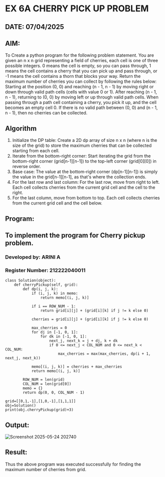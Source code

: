 # EX 6A CHERRY PICK UP PROBLEM
## DATE: 07/04/2025
## AIM:
To Create a python program for the following problem statement.
You are given an n x n grid representing a field of cherries, each cell is one of three possible integers.
0	means the cell is empty, so you can pass through,
1	means the cell contains a cherry that you can pick up and pass through, or
-1 means the cell contains a thorn that blocks your way.
Return the maximum number of cherries you can collect by following the rules below:
Starting at the position (0, 0) and reaching (n - 1, n - 1) by moving right or down through valid path cells (cells with value 0 or 1).
After reaching (n - 1, n - 1), returning to (0, 0) by moving left or up through valid path cells.
When passing through a path cell containing a cherry, you pick it up, and the cell becomes an empty cell 0. If there is no valid path between (0, 0) and (n - 1, n - 1), then no cherries can be collected.

## Algorithm
1. Initialize the DP table: Create a 2D dp array of size n x n (where n is the size of the grid) to store the maximum cherries that can be collected starting from each cell.
2. Iterate from the bottom-right corner: Start iterating the grid from the bottom-right corner (grid\[n-1]\[n-1]) to the top-left corner (grid\[0]\[0]) in reverse order.
3. Base case: The value at the bottom-right corner (dp\[n-1]\[n-1]) is simply the value in the grid\[n-1]\[n-1], as that's where the collection ends.
4. For the last row and last column: For the last row, move from right to left. Each cell collects cherries from the current grid cell and the cell to the right.
5. For the last column, move from bottom to top. Each cell collects cherries from the current grid cell and the cell below.   

## Program:

## To implement the program for Cherry pickup problem.
### Developed by: ARINI A 
### Register Number: 212222040011
```
class Solution(object):
    def cherryPickup(self, grid):
        def dp(i, j, k):
            if (i, j, k) in memo:
                return memo[(i, j, k)]
            
            if i == ROW_NUM - 1:
                return grid[i][j] + (grid[i][k] if j != k else 0)
            
            cherries = grid[i][j] + (grid[i][k] if j != k else 0)
            
            max_cherries = 0
            for dj in [-1, 0, 1]:
                for dk in [-1, 0, 1]:
                    next_j, next_k = j + dj, k + dk
                    if 0 <= next_j < COL_NUM and 0 <= next_k < COL_NUM:
                        max_cherries = max(max_cherries, dp(i + 1, next_j, next_k))
            
            memo[(i, j, k)] = cherries + max_cherries
            return memo[(i, j, k)]
        
        ROW_NUM = len(grid)
        COL_NUM = len(grid[0])
        memo = {}
        return dp(0, 0, COL_NUM - 1)

grid=[[0,1,-1],[1,0,-1],[1,1,1]] 
obj=Solution()
print(obj.cherryPickup(grid)+3)

```
## Output:
![Screenshot 2025-05-24 202740](https://github.com/user-attachments/assets/828db0a8-221b-4570-8f32-b161a4ddffd0)

## Result:
Thus the above program was executed successfully for finding the maximum number of cherries from grid.
